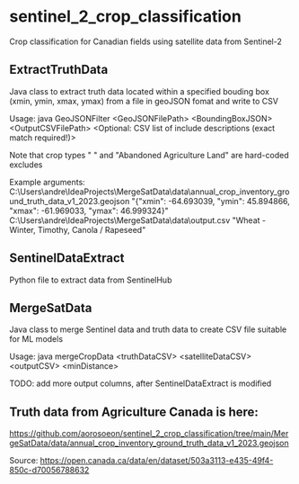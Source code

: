 # sentinel_2_crop_classification
Crop classification for Canadian fields using satellite data from Sentinel-2

## ExtractTruthData
Java class to extract truth data located within a specified bouding box (xmin, ymin, xmax, ymax) from a file in geoJSON fomat and write to CSV

Usage: java GeoJSONFilter \<GeoJSONFilePath\> \<BoundingBoxJSON\> \<OutputCSVFilePath\> \<Optional: CSV list of include descriptions (exact match required!)\>

Note that crop types " " and "Abandoned Agriculture Land" are hard-coded excludes

Example arguments:
C:\Users\andre\IdeaProjects\MergeSatData\data\annual_crop_inventory_ground_truth_data_v1_2023.geojson "{\"xmin\": -64.693039, \"ymin\": 45.894866, \"xmax\": -61.969033, \"ymax\": 46.999324}" C:\Users\andre\IdeaProjects\MergeSatData\data\output.csv "Wheat - Winter, Timothy, Canola / Rapeseed"

## SentinelDataExtract
Python file to extract data from SentinelHub

## MergeSatData
Java class to merge Sentinel data and truth data to create CSV file suitable for ML models 

Usage: java mergeCropData \<truthDataCSV\> \<satelliteDataCSV\> \<outputCSV\> \<minDistance\>

TODO: add more output columns, after SentinelDataExtract is modified

## Truth data from Agriculture Canada is here:
https://github.com/aorosoeon/sentinel_2_crop_classification/tree/main/MergeSatData/data/annual_crop_inventory_ground_truth_data_v1_2023.geojson

Source: https://open.canada.ca/data/en/dataset/503a3113-e435-49f4-850c-d70056788632
